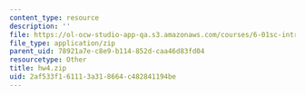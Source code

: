 ```yaml
---
content_type: resource
description: ''
file: https://ol-ocw-studio-app-qa.s3.amazonaws.com/courses/6-01sc-introduction-to-electrical-engineering-and-computer-science-i-spring-2011/2af533f161113a318664c482841194be_hw4.zip
file_type: application/zip
parent_uid: 78921a7e-c8e9-b114-852d-caa46d83fd04
resourcetype: Other
title: hw4.zip
uid: 2af533f1-6111-3a31-8664-c482841194be
---
```

